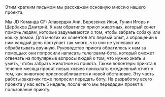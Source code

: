 Этим кратким письмом мы расскажем основную миссию нашего проекта.

Мы JD Команда CF: Алавердян Ани, Березенко Илья, Гунин Игорь и Щербаков Дмитрий.
К нам обратился приют животных, который хочет помочь людям, которые задумываются о том, чтобы забрать собаку или кошку домой. Для многих их клиентов это первый опыт, а обращений к ним каждый день поступает так много, что они не успевают их обрабатывать вручную. 
Руководство приюта обратилось к нам за помощью: они попросили написать телеграмм-бота, который сможет отвечать на популярные вопросы людей о том, что нужно знать и уметь, чтобы забрать животное из приюта. 
Также волонтеры приюта в течение месяца просят новых хозяев присылать ежедневный отчет о том, как животное приспосабливается к новой обстановке. Эту часть работы заказчик тоже попросил передать боту. 
На разработку всего проекта у нас есть 5 недель, после чего мы передадим проект 
в пользование приюту.
